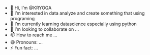 - 👋 Hi, I’m @KRYOGA
- 👀 I’m interested in data analyze and create something that using programing
- 🌱 I’m currently learning datascience especially using python
- 💞️ I’m looking to collaborate on ...
- 📫 How to reach me ...
- 😄 Pronouns: ...
- ⚡ Fun fact: ...

<!---
KRYOGA/KRYOGA is a ✨ special ✨ repository because its `README.md` (this file) appears on your GitHub profile.
You can click the Preview link to take a look at your changes.
--->
